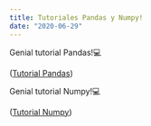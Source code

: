 ```yaml
---
title: Tutoriales Pandas y Numpy!
date: "2020-06-29"
---
```


Genial tutorial Pandas!💻

([Tutorial Pandas](https://github.com/sandrarairan/Tutorial_pandas))


Genial tutorial Numpy!💻

([Tutorial Numpy](https://github.com/sandrarairan/Tutorial_numpy))